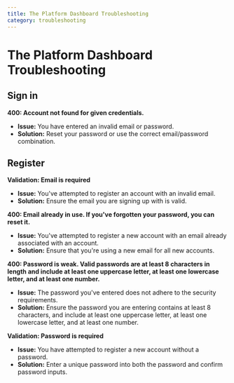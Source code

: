 ```yaml
---
title: The Platform Dashboard Troubleshooting
category: troubleshooting
---
```


# The Platform Dashboard Troubleshooting

## Sign in
**400: Account not found for given credentials.**

- **Issue:** You have entered an invalid email or password.
- **Solution:** Reset your password or use the correct email/password combination.

## Register
**Validation: Email is required**

- **Issue:** You've attempted to register an account with an invalid email.
- **Solution:** Ensure the email you are signing up with is valid.

**400: Email already in use. If you've forgotten your password, you can reset it.**

- **Issue:** You've attempted to register a new account with an email already associated with an account.
- **Solution:** Ensure that you're using a new email for all new accounts.

**400: Password is weak. Valid passwords are at least 8 characters in length and include at least one uppercase letter, at least one lowercase letter, and at least one number.**

- **Issue:** The password you've entered does not adhere to the security requirements.
- **Solution:** Ensure the password you are entering contains at least 8 characters, and include at least one uppercase letter, at least one lowercase letter, and at least one number.

**Validation: Password is required**

- **Issue:** You have attempted to register a new account without a password.
- **Solution:** Enter a unique password into both the password and confirm password inputs.